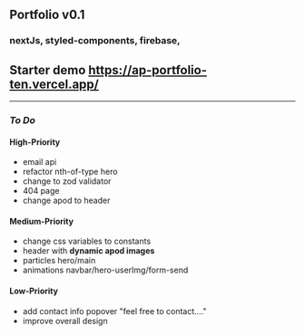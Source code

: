 ## Portfolio v0.1

### nextJs, styled-components, firebase,

## Starter demo https://ap-portfolio-ten.vercel.app/

---

### _To Do_

#### High-Priority

- email api
- refactor nth-of-type hero
- change to zod validator
- 404 page
- change apod to header

#### Medium-Priority

- change css variables to constants
- header with **dynamic apod images**
- particles hero/main
- animations navbar/hero-userImg/form-send

#### Low-Priority

- add contact info popover "feel free to contact...."
- improve overall design
